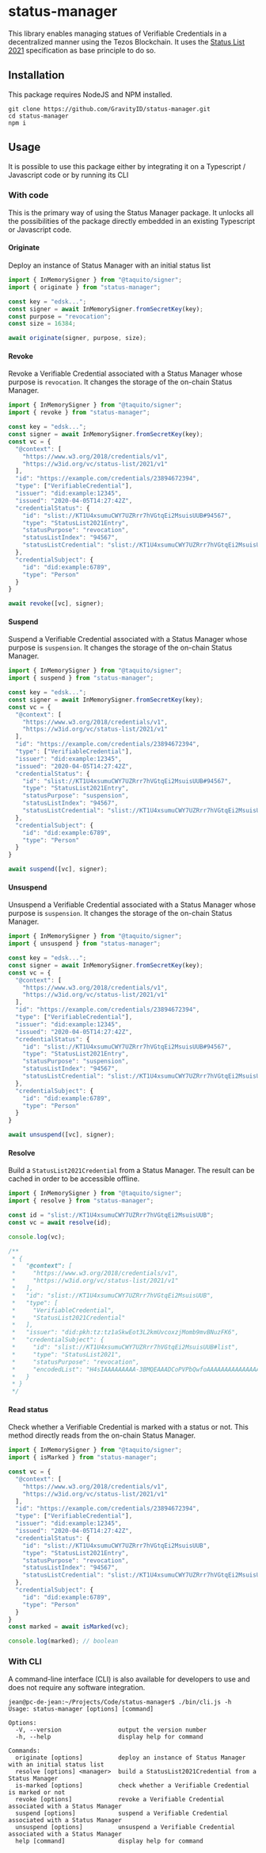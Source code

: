 # status-manager

This library enables managing statues of Verifiable Credentials in a decentralized manner using the Tezos Blockchain. It uses the [Status List 2021](https://w3c-ccg.github.io/vc-status-list-2021/) specification as base principle to do so.

## Installation

This package requires NodeJS and NPM installed.

```
git clone https://github.com/GravityID/status-manager.git
cd status-manager
npm i
```

## Usage

It is possible to use this package either by integrating it on a Typescript / Javascript code or by running its CLI

### With code

This is the primary way of using the Status Manager package. It unlocks all the possibilities of the package directly embedded in an existing Typescript or Javascript code.

#### Originate

Deploy an instance of Status Manager with an initial status list

```typescript
import { InMemorySigner } from "@taquito/signer";
import { originate } from "status-manager";

const key = "edsk...";
const signer = await InMemorySigner.fromSecretKey(key);
const purpose = "revocation";
const size = 16384;

await originate(signer, purpose, size);
```

#### Revoke

Revoke a Verifiable Credential associated with a Status Manager whose purpose is `revocation`. It changes the storage of the on-chain Status Manager.

```typescript
import { InMemorySigner } from "@taquito/signer";
import { revoke } from "status-manager";

const key = "edsk...";
const signer = await InMemorySigner.fromSecretKey(key);
const vc = {
  "@context": [
    "https://www.w3.org/2018/credentials/v1",
    "https://w3id.org/vc/status-list/2021/v1"
  ],
  "id": "https://example.com/credentials/23894672394",
  "type": ["VerifiableCredential"],
  "issuer": "did:example:12345",
  "issued": "2020-04-05T14:27:42Z",
  "credentialStatus": {
    "id": "slist://KT1U4xsumuCWY7UZRrr7hVGtqEi2MsuisUUB#94567",
    "type": "StatusList2021Entry",
    "statusPurpose": "revocation",
    "statusListIndex": "94567",
    "statusListCredential": "slist://KT1U4xsumuCWY7UZRrr7hVGtqEi2MsuisUUB",
  },
  "credentialSubject": {
    "id": "did:example:6789",
    "type": "Person"
  }
}

await revoke([vc], signer);
```

#### Suspend

Suspend a Verifiable Credential associated with a Status Manager whose purpose is `suspension`. It changes the storage of the on-chain Status Manager.

```typescript
import { InMemorySigner } from "@taquito/signer";
import { suspend } from "status-manager";

const key = "edsk...";
const signer = await InMemorySigner.fromSecretKey(key);
const vc = {
  "@context": [
    "https://www.w3.org/2018/credentials/v1",
    "https://w3id.org/vc/status-list/2021/v1"
  ],
  "id": "https://example.com/credentials/23894672394",
  "type": ["VerifiableCredential"],
  "issuer": "did:example:12345",
  "issued": "2020-04-05T14:27:42Z",
  "credentialStatus": {
    "id": "slist://KT1U4xsumuCWY7UZRrr7hVGtqEi2MsuisUUB#94567",
    "type": "StatusList2021Entry",
    "statusPurpose": "suspension",
    "statusListIndex": "94567",
    "statusListCredential": "slist://KT1U4xsumuCWY7UZRrr7hVGtqEi2MsuisUUB",
  },
  "credentialSubject": {
    "id": "did:example:6789",
    "type": "Person"
  }
}

await suspend([vc], signer);
```

#### Unsuspend

Unsuspend a Verifiable Credential associated with a Status Manager whose purpose is `suspension`. It changes the storage of the on-chain Status Manager.

```typescript
import { InMemorySigner } from "@taquito/signer";
import { unsuspend } from "status-manager";

const key = "edsk...";
const signer = await InMemorySigner.fromSecretKey(key);
const vc = {
  "@context": [
    "https://www.w3.org/2018/credentials/v1",
    "https://w3id.org/vc/status-list/2021/v1"
  ],
  "id": "https://example.com/credentials/23894672394",
  "type": ["VerifiableCredential"],
  "issuer": "did:example:12345",
  "issued": "2020-04-05T14:27:42Z",
  "credentialStatus": {
    "id": "slist://KT1U4xsumuCWY7UZRrr7hVGtqEi2MsuisUUB#94567",
    "type": "StatusList2021Entry",
    "statusPurpose": "suspension",
    "statusListIndex": "94567",
    "statusListCredential": "slist://KT1U4xsumuCWY7UZRrr7hVGtqEi2MsuisUUB",
  },
  "credentialSubject": {
    "id": "did:example:6789",
    "type": "Person"
  }
}

await unsuspend([vc], signer);
```

#### Resolve

Build a `StatusList2021Credential` from a Status Manager. The result can be cached in order to be accessible offline.

```typescript
import { InMemorySigner } from "@taquito/signer";
import { resolve } from "status-manager";

const id = "slist://KT1U4xsumuCWY7UZRrr7hVGtqEi2MsuisUUB";
const vc = await resolve(id);

console.log(vc);

/**
 * {
 *   "@context": [
 *     "https://www.w3.org/2018/credentials/v1",
 *     "https://w3id.org/vc/status-list/2021/v1"
 *   ],
 *   "id": "slist://KT1U4xsumuCWY7UZRrr7hVGtqEi2MsuisUUB",
 *   "type": [
 *     "VerifiableCredential",
 *     "StatusList2021Credential"
 *   ],
 *   "issuer": "did:pkh:tz:tz1aSkwEot3L2kmUvcoxzjMomb9mvBNuzFK6",
 *   "credentialSubject": {
 *     "id": "slist://KT1U4xsumuCWY7UZRrr7hVGtqEi2MsuisUUB#list",
 *     "type": "StatusList2021",
 *     "statusPurpose": "revocation",
 *     "encodedList": "H4sIAAAAAAAAA-3BMQEAAADCoPVPbQwfoAAAAAAAAAAAAAAAAAAAAIC3AYbSVKsAQAAA"
 *   }
 * }
 */
```

#### Read status

Check whether a Verifiable Credential is marked with a status or not. This method directly reads from the on-chain Status Manager.

```typescript
import { InMemorySigner } from "@taquito/signer";
import { isMarked } from "status-manager";

const vc = {
  "@context": [
    "https://www.w3.org/2018/credentials/v1",
    "https://w3id.org/vc/status-list/2021/v1"
  ],
  "id": "https://example.com/credentials/23894672394",
  "type": ["VerifiableCredential"],
  "issuer": "did:example:12345",
  "issued": "2020-04-05T14:27:42Z",
  "credentialStatus": {
    "id": "slist://KT1U4xsumuCWY7UZRrr7hVGtqEi2MsuisUUB",
    "type": "StatusList2021Entry",
    "statusPurpose": "revocation",
    "statusListIndex": "94567",
    "statusListCredential": "slist://KT1U4xsumuCWY7UZRrr7hVGtqEi2MsuisUUB"
  },
  "credentialSubject": {
    "id": "did:example:6789",
    "type": "Person"
  }
}
const marked = await isMarked(vc);

console.log(marked); // boolean
```

### With CLI

A command-line interface (CLI) is also available for developers to use and does not require any software integration.

```
jean@pc-de-jean:~/Projects/Code/status-manager$ ./bin/cli.js -h
Usage: status-manager [options] [command]

Options:
  -V, --version                output the version number
  -h, --help                   display help for command

Commands:
  originate [options]          deploy an instance of Status Manager with an initial status list
  resolve [options] <manager>  build a StatusList2021Credential from a Status Manager
  is-marked [options]          check whether a Verifiable Credential is marked or not
  revoke [options]             revoke a Verifiable Credential associated with a Status Manager
  suspend [options]            suspend a Verifiable Credential associated with a Status Manager
  unsuspend [options]          unsuspend a Verifiable Credential associated with a Status Manager
  help [command]               display help for command
```
